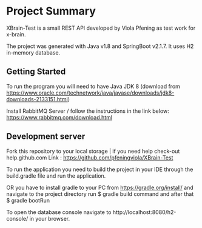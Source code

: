 # Project Summary
XBrain-Test is a small REST API developed by Viola Pfening as test work for x-brain.

The project was generated with Java v1.8 and SpringBoot v2.1.7. It uses H2 in-memory database.

## Getting Started

To run the program you will need to have Java JDK 8 (download from https://www.oracle.com/technetwork/java/javase/downloads/jdk8-downloads-2133151.html)

Install RabbitMQ Server / follow the instructions in the link below:
https://www.rabbitmq.com/download.html

## Development server

Fork this repository to your local storage | if you need help check-out  help.github.com
Link : https://github.com/pfeningviola/XBrain-Test


To run the application you need to build the project in your IDE through the build.gradle file and run the application.

OR you have to install gradle to your PC from https://gradle.org/install/ and navigate to the project directory run $ gradle build command and after that $ gradle bootRun

To open the database console navigate to http://localhost:8080/h2-console/ in your browser.

